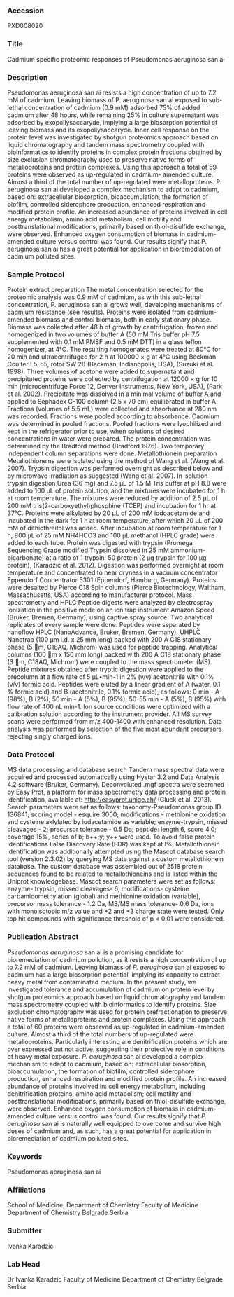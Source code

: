 ### Accession
PXD008020

### Title
Cadmium specific proteomic responses of  Pseudomonas aeruginosa san ai

### Description
Pseudomonas aeruginosa san ai resists a high concentration of up to 7.2 mM of cadmium. Leaving biomass of P. aeruginosa san ai exposed to sub-lethal concentration of cadmium (0.9 mM) adsorbed 75% of added cadmium after 48 hours, while remaining  25% in culture supernatant was adsorbed by exopollysaccaryde, implying a large biosorption potential of leaving biomass and its exopollysaccaryde. Inner cell response on the protein level was investigated by shotgun proteomics approach based on liquid chromatography and tandem mass spectrometry coupled with bioinformatics to identify proteins in complex protein fractions obtained by size exclusion chromatography used to preserve native forms of metalloproteins and protein complexes. Using this approach a total of 59 proteins were observed as up-regulated in cadmium- amended culture. Almost a third of the total number of up-regulated were metalloproteins. P. aeruginosa san ai developed a complex mechanism to adapt to cadmium, based on: extracellular biosorption, bioaccumulation, the formation of biofilm, controlled siderophore production, enhanced respiration and modified protein profile. An increased abundance of proteins involved in cell energy metabolism, amino acid metabolism, cell motility and posttranslational modifications, primarily based on thiol-disulfide exchange, were observed.  Enhanced oxygen consumption of biomass  in cadmium- amended culture versus control was found. Our results signify that P. aeruginosa san ai has a great potential for application in bioremediation of cadmium polluted sites.

### Sample Protocol
Protein extract preparation The metal concentration selected for the proteomic analysis was 0.9 mM of cadmium, as with this sub-lethal concentration, P. aeruginosa san ai grows well, developing mechanisms of cadmium resistance (see results). Proteins were isolated from cadmium-amended biomass and control biomass, both in early stationary phase. Biomass was collected after 48 h of growth by centrifugation, frozen and homogenized in two volumes of buffer A (50 mM Tris buffer pH 7.5 supplemented with 0.1 mM PMSF and 0.5 mM DTT) in a glass teflon homogenizer, at 4°C. The resulting homogenates were treated at 80°C for 20 min and ultracentrifuged for 2 h at 100000 × g at 4°C using Beckman Coulter L5-65, rotor SW 28 (Beckman, Indianopolis, USA), (Suzuki et al. 1998). Three volumes of acetone were added to supernatant and precipitated proteins were collected by centrifugation at 12000 × g for 10 min (microcentrifuge Force 12, Denver Instruments, New York, USA), (Park et al. 2002). Precipitate was dissolved in a minimal volume of buffer A and applied to Sephadex G-100 column (2.5 x 70 cm) equilibrated in buffer A. Fractions (volumes of 5.5 mL) were collected and absorbance at 280 nm was recorded. Fractions were pooled according to absorbance. Cadmium was determined in pooled fractions. Pooled fractions were lyophilized and kept in the refrigerator prior to use, when solutions of desired concentrations in water were prepared. The protein concentration was determined by the Bradford method (Bradford 1976). Two temporary independent column separations were done. Metallothionein preparation  Metallothioneins were isolated using the method of Wang et al. (Wang et al. 2007). Trypsin digestion was performed overnight as described below and by microwave irradiation as suggested (Wang et al. 2007). In-solution trypsin digestion Urea (36 mg) and 7.5 µL of 1.5 M Tris buffer at pH 8.8 were added to 100 µL of protein solution, and the mixtures were incubated for 1 h at room temperature. The mixtures were reduced by addition of 2.5 µL of 200 mM tris(2-carboxyethyl)phosphine (TCEP) and incubation for 1 hr at 37°C. Proteins were alkylated by 20 µL of 200 mM iodoacetamide and incubated in the dark for 1 h at room temperature, after which 20 µL of 200 mM of dithiothreitol was added. After incubation at room temperature for 1 h, 800 µL of 25 mM NH4HCO3 and 100 µL methanol (HPLC grade) were added to each tube. Protein was digested with trypsin (Promega Sequencing Grade modified Trypsin dissolved in 25 mM ammonium-bicarbonate) at a ratio of 1 trypsin: 50 protein (2 µg trypsin for 100 µg protein), (Karadžić et al. 2012). Digestion was performed overnight at room temperature and concentrated to near dryness in a vacuum concentrator Eppendorf Concentrator 5301 (Eppendorf, Hamburg, Germany). Proteins were desalted by Pierce C18 Spin columns (Pierce Biotechnology, Waltham, Massachusetts, USA) according to manufacturer protocol.  Mass spectrometry and HPLC Peptide digests were analyzed by electrospray ionization in the positive mode on an ion trap instrument Amazon Speed (Bruker, Bremen, Germany), using captive spray source. Two analytical replicates of every sample were done. Peptides were separated by nanoflow HPLC (NanoAdvance, Bruker, Bremen, Germany). UHPLC Nanotrap (100 µm i.d. x 25 mm long) packed with 200 A C18 stationary phase (5 m, C18AQ, Michrom) was used for peptide trapping. Analytical columns (100 m x 150 mm long) packed with 200 A C18 stationary phase (3 m, C18AQ, Michrom) were coupled to the mass spectrometer (MS).  Peptide mixtures obtained after tryptic digestion were applied to the precolumn at a flow rate of 5 µL•min-1 in 2% (v/v) acetonitrile with 0.1% (v/v) formic acid. Peptides were eluted by a linear gradient of A (water, 0.1 % formic acid) and B (acetonitrile, 0.1% formic acid), as follows: 0 min - A (98%), B (2%); 50 min - A (5%), B (95%); 50-55 min - A (5%), B (95%) with flow rate of 400 nL min-1. Ion source conditions were optimized with a calibration solution according to the instrument provider. All MS survey scans were performed from m/z 400-1400 with enhanced resolution. Data analysis was performed by selection of the five most abundant precursors rejecting singly charged ions.

### Data Protocol
MS data processing and database search Tandem mass spectral data were acquired and processed automatically using Hystar 3.2 and Data Analysis 4.2 software (Bruker, Germany). Deconvoluted .mgf spectra were searched by Easy Prot, a platform for mass spectrometry data processing and protein identification, available at: http://easyprot.unige.ch/ (Gluck et al. 2013). Search parameters were set as follows: taxonomy-Pseudomonas group ID 136841; scoring model - esquire 3000; modifications - methionine oxidation and cysteine aklylated by iodacetamide as variable; enzyme-trypsin, missed cleavages - 2; precursor tolerance - 0.5 Da; peptide: length 6, score 4.0; coverage 15%, series of b; b++;y; y++ were used. To avoid false protein identifications False Discovery Rate (FDR) was kept at l%.  Metallothionein identification was additionally attempted using the Mascot database search tool (version 2.3.02) by querying MS data against a custom metallothionein database. The custom database was assembled out of 2518 protein sequences found to be related to metallothioneins and is listed within the Uniprot knowledgebase. Mascot search parameters were set as follows: enzyme- trypsin, missed cleavages- 6, modifications- cysteine carbamidomethylation (global) and methionine oxidation (variable), precursor mass tolerance - 1.2 Da, MS/MS mass tolerance- 0.6 Da, ions with monoisotopic m/z value and +2 and +3 charge state were tested. Only top hit compounds with significance threshold of p < 0.01 were considered.

### Publication Abstract
<i>Pseudomonas aeruginosa</i> san ai is a promising candidate for bioremediation of cadmium pollution, as it resists a high concentration of up to 7.2 mM of cadmium. Leaving biomass of <i>P. aeruginosa</i> san ai exposed to cadmium has a large biosorption potential, implying its capacity to extract heavy metal from contaminated medium. In the present study, we investigated tolerance and accumulation of cadmium on protein level by shotgun proteomics approach based on liquid chromatography and tandem mass spectrometry coupled with bioinformatics to identify proteins. Size exclusion chromatography was used for protein prefractionation to preserve native forms of metalloproteins and protein complexes. Using this approach a total of 60 proteins were observed as up-regulated in cadmium-amended culture. Almost a third of the total numbers of up-regulated were metalloproteins. Particularly interesting are denitrification proteins which are over expressed but not active, suggesting their protective role in conditions of heavy metal exposure. <i>P. aeruginosa</i> san ai developed a complex mechanism to adapt to cadmium, based on: extracellular biosorption, bioaccumulation, the formation of biofilm, controlled siderophore production, enhanced respiration and modified protein profile. An increased abundance of proteins involved in: cell energy metabolism, including denitrification proteins; amino acid metabolism; cell motility and posttranslational modifications, primarily based on thiol-disulfide exchange, were observed. Enhanced oxygen consumption of biomass in cadmium-amended culture <i>versus</i> control was found. Our results signify that <i>P. aeruginosa</i> san ai is naturally well equipped to overcome and survive high doses of cadmium and, as such, has a great potential for application in bioremediation of cadmium polluted sites.

### Keywords
Pseudomonas aeruginosa san ai

### Affiliations
School of Medicine, Department of Chemistry
Faculty of Medicine Department of Chemistry Belgrade Serbia

### Submitter
Ivanka Karadzic

### Lab Head
Dr Ivanka Karadzic
Faculty of Medicine Department of Chemistry Belgrade Serbia


